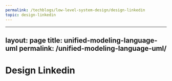 ```yaml
---
permalink: /techblogs/low-level-system-design/design-linkedin
topic: design-linkedin
---
```

---
layout: page
title: unified-modeling-language-uml
permalink: /unified-modeling-language-uml/
---

# Design Linkedin

